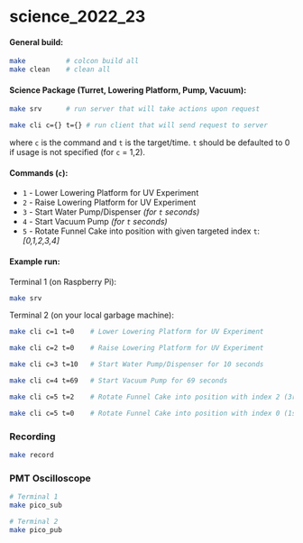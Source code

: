 # science_2022_23

#### General build:
```bash
make          # colcon build all
make clean    # clean all
```

#### Science Package (Turret, Lowering Platform, Pump, Vacuum):
```bash
make srv      # run server that will take actions upon request
```
```bash
make cli c={} t={} # run client that will send request to server
```
where `c` is the command and `t` is the target/time. `t` should be defaulted to 0 if usage is not specified (for `c` = 1,2).

#### Commands (`c`):
- `1` - Lower Lowering Platform for UV Experiment
- `2` - Raise Lowering Platform for UV Experiment
- `3` - Start Water Pump/Dispenser *(for `t` seconds)*
- `4` - Start Vacuum Pump *(for `t` seconds)*
- `5` - Rotate Funnel Cake into position with given targeted index `t`:*[0,1,2,3,4]*


#### Example run:
Terminal 1 (on Raspberry Pi):
```bash
make srv
```
Terminal 2 (on your local garbage machine):
```bash
make cli c=1 t=0    # Lower Lowering Platform for UV Experiment

make cli c=2 t=0    # Raise Lowering Platform for UV Experiment

make cli c=3 t=10   # Start Water Pump/Dispenser for 10 seconds

make cli c=4 t=69   # Start Vacuum Pump for 69 seconds

make cli c=5 t=2    # Rotate Funnel Cake into position with index 2 (3rd position) We are using 0-indexing

make cli c=5 t=0    # Rotate Funnel Cake into position with index 0 (1st position)
```

### Recording
```bash
make record
```

### PMT Oscilloscope
```bash
# Terminal 1
make pico_sub

# Terminal 2
make pico_pub
```